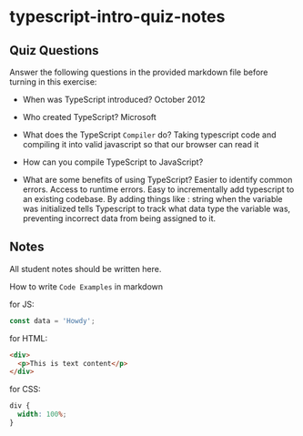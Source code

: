 # typescript-intro-quiz-notes

## Quiz Questions

Answer the following questions in the provided markdown file before turning in this exercise:

- When was TypeScript introduced?
  October 2012
- Who created TypeScript?
  Microsoft
- What does the TypeScript `Compiler` do?
  Taking typescript code and compiling it into valid javascript so that our browser can read it
- How can you compile TypeScript to JavaScript?

- What are some benefits of using TypeScript?
  Easier to identify common errors. Access to runtime errors. Easy to incrementally add typescript to an existing codebase. By adding things like : string when the variable was initialized tells Typescript to track what data type the variable was, preventing incorrect data from being assigned to it.

## Notes

All student notes should be written here.

How to write `Code Examples` in markdown

for JS:

```js
const data = 'Howdy';
```

for HTML:

```html
<div>
  <p>This is text content</p>
</div>
```

for CSS:

```css
div {
  width: 100%;
}
```

